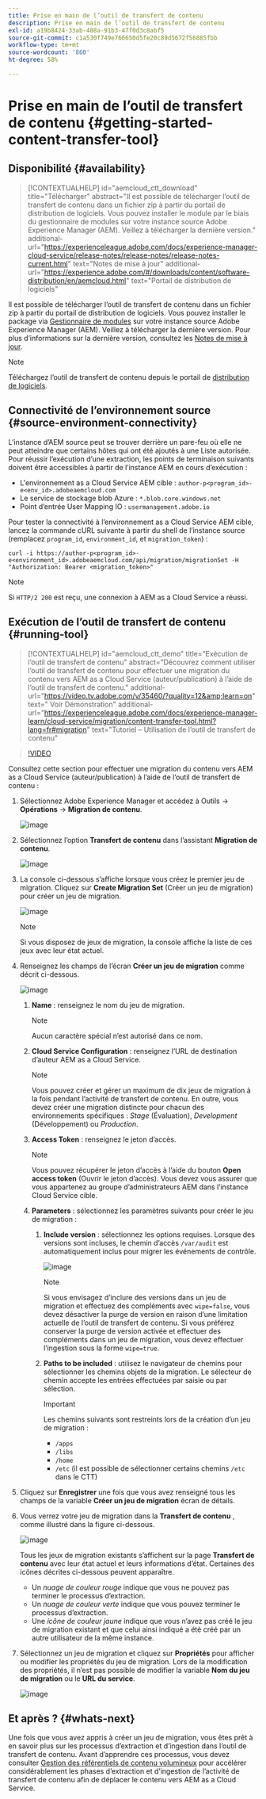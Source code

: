 ```yaml
---
title: Prise en main de l’outil de transfert de contenu
description: Prise en main de l’outil de transfert de contenu
exl-id: a19b8424-33ab-488a-91b3-47f0d3c8abf5
source-git-commit: c1a530f749e766650d5fe20c89d5672f56885fbb
workflow-type: tm+mt
source-wordcount: '860'
ht-degree: 58%

---
```


# Prise en main de l’outil de transfert de contenu {#getting-started-content-transfer-tool}


## Disponibilité {#availability}

>[!CONTEXTUALHELP]
>id="aemcloud_ctt_download"
>title="Télécharger"
>abstract="Il est possible de télécharger l’outil de transfert de contenu dans un fichier zip à partir du portail de distribution de logiciels. Vous pouvez installer le module par le biais du gestionnaire de modules sur votre instance source Adobe Experience Manager (AEM). Veillez à télécharger la dernière version."
>additional-url="https://experienceleague.adobe.com/docs/experience-manager-cloud-service/release-notes/release-notes/release-notes-current.html" text="Notes de mise à jour"
>additional-url="https://experience.adobe.com/#/downloads/content/software-distribution/en/aemcloud.html" text="Portail de distribution de logiciels"

Il est possible de télécharger l’outil de transfert de contenu dans un fichier zip à partir du portail de distribution de logiciels. Vous pouvez installer le package via [Gestionnaire de modules](/help/implementing/developing/tools/package-manager.md) sur votre instance source Adobe Experience Manager (AEM). Veillez à télécharger la dernière version. Pour plus d’informations sur la dernière version, consultez les [Notes de mise à jour](https://experienceleague.adobe.com/docs/experience-manager-cloud-service/release-notes/release-notes/release-notes-current.html?lang=fr).

>[!NOTE]
>Téléchargez l’outil de transfert de contenu depuis le portail de [distribution de logiciels](https://experience.adobe.com/#/downloads/content/software-distribution/en/aemcloud.html).

## Connectivité de l’environnement source {#source-environment-connectivity}

L’instance d’AEM source peut se trouver derrière un pare-feu où elle ne peut atteindre que certains hôtes qui ont été ajoutés à une Liste autorisée. Pour réussir l’exécution d’une extraction, les points de terminaison suivants doivent être accessibles à partir de l’instance AEM en cours d’exécution :

* L&#39;environnement as a Cloud Service AEM cible : `author-p<program_id>-e<env_id>.adobeaemcloud.com`
* Le service de stockage blob Azure : `*.blob.core.windows.net`
* Point d’entrée User Mapping IO : `usermanagement.adobe.io`

Pour tester la connectivité à l’environnement as a Cloud Service AEM cible, lancez la commande cURL suivante à partir du shell de l’instance source (remplacez `program_id`, `environment_id`, et `migration_token`) :

`curl -i https://author-p<program_id>-e<environment_id>.adobeaemcloud.com/api/migration/migrationSet -H "Authorization: Bearer <migration_token>"`

>[!NOTE]
>Si `HTTP/2 200` est reçu, une connexion à AEM as a Cloud Service a réussi.

## Exécution de l’outil de transfert de contenu {#running-tool}

>[!CONTEXTUALHELP]
>id="aemcloud_ctt_demo"
>title="Exécution de l’outil de transfert de contenu"
>abstract="Découvrez comment utiliser l’outil de transfert de contenu pour effectuer une migration du contenu vers AEM as a Cloud Service (auteur/publication) à l’aide de l’outil de transfert de contenu."
>additional-url="https://video.tv.adobe.com/v/35460/?quality=12&amp;learn=on" text=" Voir Démonstration"
>additional-url="https://experienceleague.adobe.com/docs/experience-manager-learn/cloud-service/migration/content-transfer-tool.html?lang=fr#migration" text="Tutoriel – Utilisation de l’outil de transfert de contenu"

>[!VIDEO](https://video.tv.adobe.com/v/35460/?quality=12&learn=on)


Consultez cette section pour effectuer une migration du contenu vers AEM as a Cloud Service (auteur/publication) à l’aide de l’outil de transfert de contenu :

1. Sélectionnez Adobe Experience Manager et accédez à Outils -> **Opérations** -> **Migration de contenu**.

   ![image](/help/move-to-cloud-service/content-transfer-tool/assets-ctt/ctt01.png)

1. Sélectionnez l’option **Transfert de contenu** dans l’assistant **Migration de contenu**.

   ![image](/help/move-to-cloud-service/content-transfer-tool/assets-ctt/ctt02.png)


1. La console ci-dessous s’affiche lorsque vous créez le premier jeu de migration. Cliquez sur **Create Migration Set** (Créer un jeu de migration) pour créer un jeu de migration.

   ![image](/help/move-to-cloud-service/content-transfer-tool/assets-ctt/ctt03.png)

   >[!NOTE]
   >Si vous disposez de jeux de migration, la console affiche la liste de ces jeux avec leur état actuel.


1. Renseignez les champs de l’écran **Créer un jeu de migration** comme décrit ci-dessous.

   ![image](/help/move-to-cloud-service/content-transfer-tool/assets-ctt/ctt04.png)

   1. **Name** : renseignez le nom du jeu de migration.
      >[!NOTE]
      >Aucun caractère spécial n’est autorisé dans ce nom.

   1. **Cloud Service Configuration** : renseignez l’URL de destination d’auteur AEM as a Cloud Service.

      >[!NOTE]
      >Vous pouvez créer et gérer un maximum de dix jeux de migration à la fois pendant l’activité de transfert de contenu.
      >En outre, vous devez créer une migration distincte pour chacun des environnements spécifiques : *Stage* (Évaluation), *Development* (Développement) ou *Production*.

   1. **Access Token** : renseignez le jeton d’accès.

      >[!NOTE]
      >Vous pouvez récupérer le jeton d’accès à l’aide du bouton **Open access token** (Ouvrir le jeton d’accès). Vous devez vous assurer que vous appartenez au groupe d’administrateurs AEM dans l’instance Cloud Service cible.

   1. **Parameters** : sélectionnez les paramètres suivants pour créer le jeu de migration :

      1. **Include version** : sélectionnez les options requises. Lorsque des versions sont incluses, le chemin d’accès `/var/audit` est automatiquement inclus pour migrer les événements de contrôle.

         ![image](/help/move-to-cloud-service/content-transfer-tool/assets-ctt/ctt05.png)

         >[!NOTE]
         >Si vous envisagez d’inclure des versions dans un jeu de migration et effectuez des compléments avec `wipe=false`, vous devez désactiver la purge de version en raison d’une limitation actuelle de l’outil de transfert de contenu. Si vous préférez conserver la purge de version activée et effectuer des compléments dans un jeu de migration, vous devez effectuer l’ingestion sous la forme `wipe=true`.


      1. **Paths to be included** : utilisez le navigateur de chemins pour sélectionner les chemins objets de la migration. Le sélecteur de chemin accepte les entrées effectuées par saisie ou par sélection.

         >[!IMPORTANT]
         >Les chemins suivants sont restreints lors de la création d’un jeu de migration :
         >* `/apps`
         >* `/libs`
         >* `/home`
         >* `/etc` (il est possible de sélectionner certains chemins `/etc` dans le CTT)


1. Cliquez sur **Enregistrer** une fois que vous avez renseigné tous les champs de la variable **Créer un jeu de migration** écran de détails.

1. Vous verrez votre jeu de migration dans la **Transfert de contenu** , comme illustré dans la figure ci-dessous.

   ![image](/help/move-to-cloud-service/content-transfer-tool/assets-ctt/ctt07.png)

   Tous les jeux de migration existants s’affichent sur la page **Transfert de contenu** avec leur état actuel et leurs informations d’état. Certaines des icônes décrites ci-dessous peuvent apparaître.

   * Un *nuage de couleur rouge* indique que vous ne pouvez pas terminer le processus d’extraction.
   * Un *nuage de couleur verte* indique que vous pouvez terminer le processus d’extraction.
   * Une *icône de couleur jaune* indique que vous n’avez pas créé le jeu de migration existant et que celui ainsi indiqué a été créé par un autre utilisateur de la même instance.

1. Sélectionnez un jeu de migration et cliquez sur **Propriétés** pour afficher ou modifier les propriétés du jeu de migration. Lors de la modification des propriétés, il n’est pas possible de modifier la variable **Nom du jeu de migration** ou le **URL du service**.

   ![image](/help/move-to-cloud-service/content-transfer-tool/assets-ctt/ctt06.png)


## Et après ? {#whats-next}

Une fois que vous avez appris à créer un jeu de migration, vous êtes prêt à en savoir plus sur les processus d’extraction et d’ingestion dans l’outil de transfert de contenu. Avant d’apprendre ces processus, vous devez consulter [Gestion des référentiels de contenu volumineux](https://experienceleague.adobe.com/docs/experience-manager-cloud-service/moving/cloud-migration/content-transfer-tool/handling-large-content-repositories.html?lang=fr) pour accélérer considérablement les phases d’extraction et d’ingestion de l’activité de transfert de contenu afin de déplacer le contenu vers AEM as a Cloud Service.
